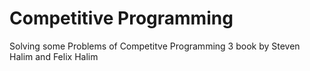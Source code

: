 # Competitive Programming
Solving some Problems of Competitve Programming 3 book by Steven Halim and Felix Halim
